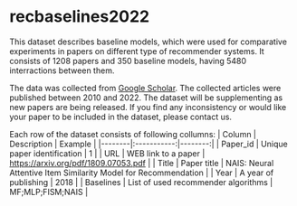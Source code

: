 # recbaselines2022  
This dataset describes baseline models, which were used for comparative experiments in papers on different type of recommender systems. It consists of 1208 papers and 350 baseline models, having 5480 interractions between them. 

The data was collected from [Google Scholar](https://scholar.google.com/). The collected articles were published between 2010 and 2022. The dataset will be supplementing as new papers are being released. If you find any inconsistency or would like your paper to be included in the dataset, please contact us. 

Each row of the dataset consists of following collumns:
| Column | Description | Example |
|--------|:-----------:|--------:|
| Paper_id | Unique paper identification | 1 |
| URL | WEB link to a paper | https://arxiv.org/pdf/1809.07053.pdf |
| Title | Paper title | NAIS: Neural Attentive Item Similarity Model for Recommendation |
| Year | A year of publishing | 2018 |
| Baselines | List of used recommender algorithms | MF;MLP;FISM;NAIS |
